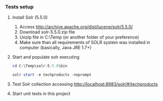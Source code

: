 ﻿### Tests setup
1.  Install Solr (5.5.0)
    1. Access <http://archive.apache.org/dist/lucene/solr/5.5.0/>
    2. Download solr-5.5.0.zip file
    3. Unzip file in C:\Temp (or another folder of your preference)
    4. Make sure than all requirements of SOLR system was installed in computer (basically, Java JRE 1.7+)

2.  Start and populate solr executing
    ```powershell
    cd C:\Temp\solr-5.5.0\bin
    
    solr start -e techproducts -noprompt
    ```

3.  Test Solr collection accessing <http://localhost:8983/solr/#/techproducts>
4.  Start unit tests in this project